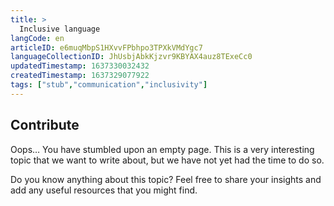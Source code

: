```yaml
---
title: >
  Inclusive language
langCode: en
articleID: e6muqMbpS1HXvvFPbhpo3TPXkVMdYgc7
languageCollectionID: JhUsbjAbkKjzvr9KBYAX4auz8TExeCc0
updatedTimestamp: 1637330032432
createdTimestamp: 1637329077922
tags: ["stub","communication","inclusivity"]
---
```


## **Contribute**

Oops… You have stumbled upon an empty page. This is a very interesting topic that we want to write about, but we have not yet had the time to do so.

Do you know anything about this topic? Feel free to share your insights and add any useful resources that you might find.